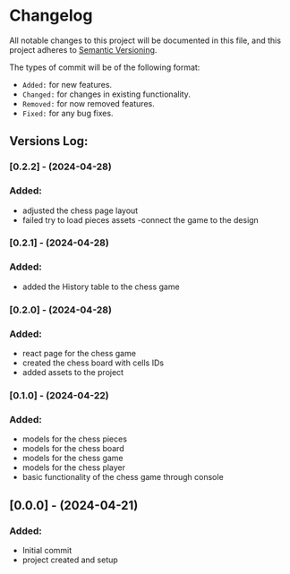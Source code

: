 # Changelog

All notable changes to this project will be documented in this file,
and this project adheres to [Semantic Versioning](https://semver.org/spec/v2.0.0.html).

The types of commit will be of the following format:
- `Added:` for new features.
- `Changed:` for changes in existing functionality.
- `Removed:` for now removed features.
- `Fixed:` for any bug fixes.


## Versions Log:

### [0.2.2] - (2024-04-28)

### Added:
- adjusted the chess page layout
- failed try to load pieces assets
-connect the game to the design

### [0.2.1] - (2024-04-28)

### Added:
- added the History table to the chess game

### [0.2.0] - (2024-04-28)

### Added:
- react page for the chess game
- created the chess board with cells IDs
- added assets to the project

### [0.1.0] - (2024-04-22)

### Added:
- models for the chess pieces
- models for the chess board
- models for the chess game
- models for the chess player
- basic functionality of the chess game through console


## [0.0.0] - (2024-04-21)

### Added:
- Initial commit
- project created and setup
